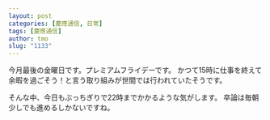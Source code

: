 ```yaml
---
layout: post
categories: [慶應通信, 日常]
tags: [慶應通信]
author: tmo
slug: "1133"
---
```

今月最後の金曜日です。プレミアムフライデーです。
かつて15時に仕事を終えて余暇を過ごそう！と言う取り組みが世間では行われていたそうです。

そんな中、今日もぶっちぎりで22時までかかるような気がします。
卒論は毎朝少しでも進めるしかないですね。